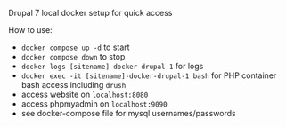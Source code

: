 Drupal 7 local docker setup for quick access

How to use:

- `docker compose up -d` to start
- `docker compose down` to stop
- `docker logs [sitename]-docker-drupal-1` for logs
- `docker exec -it [sitename]-docker-drupal-1 bash` for PHP container bash access including `drush`
- access website on `localhost:8080`
- access phpmyadmin on `localhost:9090`
- see docker-compose file for mysql usernames/passwords